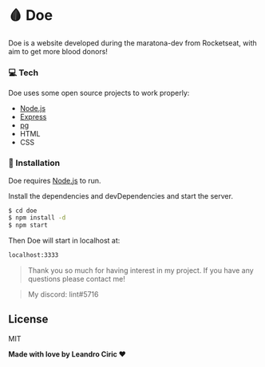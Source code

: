 # 🩸 Doe

Doe is a website developed during the maratona-dev from Rocketseat, with aim to get more blood donors!

### 💻 Tech 
Doe uses some open source projects to work properly:

  * [Node.js]
  * [Express]
  * [pg]
  * HTML
  * CSS
  
### 🔨 Installation 

Doe requires [Node.js](https://nodejs.org/) to run.

Install the dependencies and devDependencies and start the server.

```sh
$ cd doe
$ npm install -d
$ npm start
```

Then Doe will start in localhost at:

```sh
localhost:3333
```


>Thank you so much for having interest in my project.
>If you have any questions please contact me!

>My discord: lint#5716

License
----

MIT


**Made with love by Leandro Ciric ❤**

[//]: # (These are reference links used in the body of this note and get stripped out when the markdown processor does its job. There is no need to format nicely because it shouldn't be seen. Thanks SO - http://stackoverflow.com/questions/4823468/store-comments-in-markdown-syntax)

   [node.js]: <http://nodejs.org>
   [express]: <http://expressjs.com>
   [pg]: <https://github.com/brianc/node-postgres>


